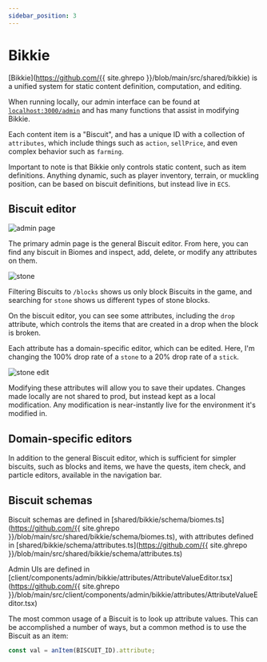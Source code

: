 ```yaml
---
sidebar_position: 3
---
```


# Bikkie

[Bikkie](https://github.com/{{ site.ghrepo }}/blob/main/src/shared/bikkie) is a unified system for static content definition, computation, and editing.

When running locally, our admin interface can be found at [`localhost:3000/admin`](http://localhost:3000/admin) and has many functions that assist in modifying Bikkie.

Each content item is a "Biscuit", and has a unique ID with a collection of `attributes`, which include things such as `action`, `sellPrice`, and even complex behavior such as `farming`.

Important to note is that Bikkie only controls static content, such as item definitions. Anything dynamic, such as player inventory, terrain, or muckling position, can be based on biscuit definitions, but instead live in `ECS`.

## Biscuit editor

![admin page](/img/admin-page.png)

The primary admin page is the general Biscuit editor. From here, you can find any biscuit in Biomes and inspect, add, delete, or modify any attributes on them.

![stone](/img/admin-stone.png)

Filtering Biscuits to `/blocks` shows us only block Biscuits in the game, and searching for `stone` shows us different types of stone blocks.

On the biscuit editor, you can see some attributes, including the `drop` attribute, which controls the items that are created in a drop when the block is broken.

Each attribute has a domain-specific editor, which can be edited. Here, I'm changing the 100% drop rate of a `stone` to a 20% drop rate of a `stick`.

![stone edit](/img/admin-stone-edit.png)

Modifying these attributes will allow you to save their updates. Changes made locally are not shared to prod, but instead kept as a local modification. Any modification is near-instantly live for the environment it's modified in.

## Domain-specific editors

In addition to the general Biscuit editor, which is sufficient for simpler biscuits, such as blocks and items, we have the quests, item check, and particle editors, available in the navigation bar.

## Biscuit schemas

Biscuit schemas are defined in [shared/bikkie/schema/biomes.ts](https://github.com/{{ site.ghrepo }}/blob/main/src/shared/bikkie/schema/biomes.ts), with attributes defined in [shared/bikkie/schema/attributes.ts](https://github.com/{{ site.ghrepo }}/blob/main/src/shared/bikkie/schema/attributes.ts)

Admin UIs are defined in [client/components/admin/bikkie/attributes/AttributeValueEditor.tsx](https://github.com/{{ site.ghrepo }}/blob/main/src/client/components/admin/bikkie/attributes/AttributeValueEditor.tsx)

The most common usage of a Biscuit is to look up attribute values. This can be accomplished a number of ways, but a common method is to use the Biscuit as an item:

```ts
const val = anItem(BISCUIT_ID).attribute;
```
